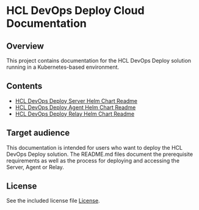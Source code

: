 # HCL DevOps Deploy Cloud Documentation

## Overview
This project contains documentation for the HCL DevOps Deploy solution running in a Kubernetes-based environment.

## Contents
- [HCL DevOps Deploy Server Helm Chart Readme](docs/hcl-launch-server-prod-README.md)
- [HCL DevOps Deploy Agent Helm Chart Readme](docs/hcl-launch-agent-prod-README.md)
- [HCL DevOps Deploy Relay Helm Chart Readme](docs/hcl-launch-relay-prod-README.md)

## Target audience
This documentation is intended for users who want to deploy the HCL DevOps Deploy solution.  The README.md files document the prerequisite requirements as well as the process for deploying and accessing the Server, Agent or Relay.

## License
See the included license file [License](LICENSE).
